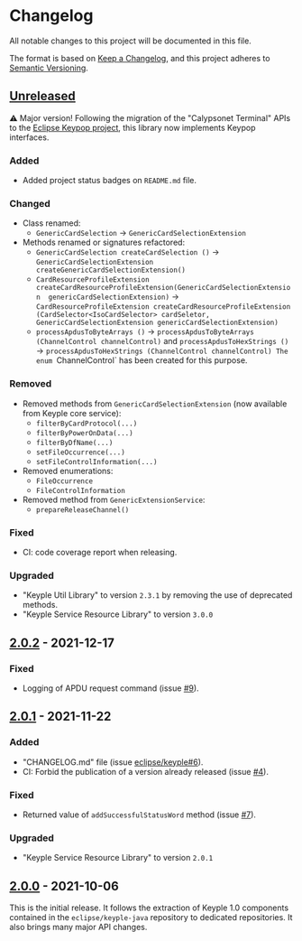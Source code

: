 # Changelog
All notable changes to this project will be documented in this file.

The format is based on [Keep a Changelog](https://keepachangelog.com/en/1.0.0/),
and this project adheres to [Semantic Versioning](https://semver.org/spec/v2.0.0.html).

## [Unreleased]
:warning: Major version! Following the migration of the "Calypsonet Terminal" APIs to the
[Eclipse Keypop project](https://keypop.org), this library now implements Keypop interfaces.
### Added
- Added project status badges on `README.md` file.
### Changed
- Class renamed:
  - `GenericCardSelection` -> `GenericCardSelectionExtension`
- Methods renamed or signatures refactored:
  - `GenericCardSelection createCardSelection ()` -> `GenericCardSelectionExtension createGenericCardSelectionExtension()`
  - `CardResourceProfileExtension createCardResourceProfileExtension(GenericCardSelectionExtension 
  genericCardSelectionExtension)`  -> `CardResourceProfileExtension createCardResourceProfileExtension
  (CardSelector<IsoCardSelector> cardSeletor, GenericCardSelectionExtension genericCardSelectionExtension)`
  - `processApdusToByteArrays ()` -> `processApdusToByteArrays (ChannelControl channelControl)`
    and `processApdusToHexStrings ()` -> `processApdusToHexStrings (ChannelControl channelControl)
    The enum `ChannelControl` has been created for this purpose.
### Removed
- Removed methods from `GenericCardSelectionExtension` (now available from Keyple core service):
  - `filterByCardProtocol(...)`
  - `filterByPowerOnData(...)`
  - `filterByDfName(...)`
  - `setFileOccurrence(...)`
  - `setFileControlInformation(...)`
- Removed enumerations:
  - `FileOccurrence`
  - `FileControlInformation`
- Removed method from `GenericExtensionService`:
  - `prepareReleaseChannel()`
### Fixed
- CI: code coverage report when releasing.
### Upgraded
- "Keyple Util Library" to version `2.3.1` by removing the use of deprecated methods.
- "Keyple Service Resource Library" to version `3.0.0`

## [2.0.2] - 2021-12-17
### Fixed
- Logging of APDU request command (issue [#9]).

## [2.0.1] - 2021-11-22
### Added
- "CHANGELOG.md" file (issue [eclipse/keyple#6]).
- CI: Forbid the publication of a version already released (issue [#4]).
### Fixed
- Returned value of `addSuccessfulStatusWord` method (issue [#7]).
### Upgraded
- "Keyple Service Resource Library" to version `2.0.1`

## [2.0.0] - 2021-10-06
This is the initial release.
It follows the extraction of Keyple 1.0 components contained in the `eclipse/keyple-java` repository to dedicated repositories.
It also brings many major API changes.

[unreleased]: https://github.com/eclipse/keyple-card-generic-java-lib/compare/2.0.2...HEAD
[2.0.2]: https://github.com/eclipse/keyple-card-generic-java-lib/compare/2.0.1...2.0.2
[2.0.1]: https://github.com/eclipse/keyple-card-generic-java-lib/compare/2.0.0...2.0.1
[2.0.0]: https://github.com/eclipse/keyple-card-generic-java-lib/releases/tag/2.0.0

[#9]: https://github.com/eclipse/keyple-card-generic-java-lib/issues/9
[#7]: https://github.com/eclipse/keyple-card-generic-java-lib/issues/7
[#4]: https://github.com/eclipse/keyple-card-generic-java-lib/issues/4

[eclipse/keyple#6]: https://github.com/eclipse/keyple/issues/6